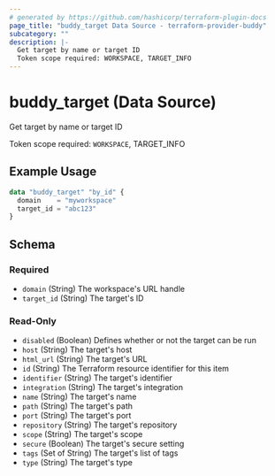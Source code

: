 ```yaml
---
# generated by https://github.com/hashicorp/terraform-plugin-docs
page_title: "buddy_target Data Source - terraform-provider-buddy"
subcategory: ""
description: |-
  Get target by name or target ID
  Token scope required: WORKSPACE, TARGET_INFO
---
```


# buddy_target (Data Source)

Get target by name or target ID

Token scope required: `WORKSPACE`, TARGET_INFO

## Example Usage

```terraform
data "buddy_target" "by_id" {
  domain    = "myworkspace"
  target_id = "abc123"
}
```

<!-- schema generated by tfplugindocs -->
## Schema

### Required

- `domain` (String) The workspace's URL handle
- `target_id` (String) The target's ID

### Read-Only

- `disabled` (Boolean) Defines whether or not the target can be run
- `host` (String) The target's host
- `html_url` (String) The target's URL
- `id` (String) The Terraform resource identifier for this item
- `identifier` (String) The target's identifier
- `integration` (String) The target's integration
- `name` (String) The target's name
- `path` (String) The target's path
- `port` (String) The target's port
- `repository` (String) The target's repository
- `scope` (String) The target's scope
- `secure` (Boolean) The target's secure setting
- `tags` (Set of String) The target's list of tags
- `type` (String) The target's type
